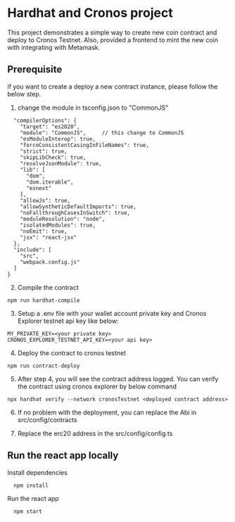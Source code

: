 # Hardhat and Cronos project

This project demonstrates a simple way to create new coin contract and deploy to Cronos Testnet. Also, provided a frontend to mint the new coin with integrating with Metamask.

## Prerequisite


if you want to create a deploy a new contract instance, please follow the below step.
1. change the module in tsconfig.json to "CommonJS"
```shell
  "compilerOptions": {
    "target": "es2020",
    "module": "CommonJS",     // this change to CommonJS
    "esModuleInterop": true,
    "forceConsistentCasingInFileNames": true,
    "strict": true,
    "skipLibCheck": true,
    "resolveJsonModule": true,
    "lib": [
      "dom",
      "dom.iterable",
      "esnext"
    ],
    "allowJs": true,
    "allowSyntheticDefaultImports": true,
    "noFallthroughCasesInSwitch": true,
    "moduleResolution": "node",
    "isolatedModules": true,
    "noEmit": true,
    "jsx": "react-jsx"
  },
  "include": [
    "src",
    "webpack.config.js"
  ]
}
```
2. Compile the contract
```shell
npm run hardhat-compile
```
3. Setup a .env file with your wallet account private key and Cronos Explorer testnet api key like below:
```shell
MY_PRIVATE_KEY=<your private key>
CRONOS_EXPLORER_TESTNET_API_KEY=<your api key>
```
4. Deploy the contract to cronos testnet
```shell
npm run contract-deploy
```
5. After step 4, you will see the contract address logged. You can verify the contract using cronos explorer by below command
```shell
npx hardhat verify --network cronosTestnet <deployed contract address>
```

6. If no problem with the deployment, you can replace the Abi in src/config/contracts

7. Replace the erc20 address in the src/config/config.ts


## Run the react app locally
Install dependencies

```bash
  npm install
```

Run the react app

```bash
  npm start
```